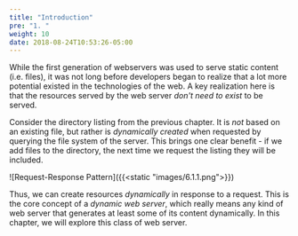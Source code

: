 ```yaml
---
title: "Introduction"
pre: "1. "
weight: 10
date: 2018-08-24T10:53:26-05:00
---
```


While the first generation of webservers was used to serve static content (i.e. files), it was not long before developers began to realize that a lot more potential existed in the technologies of the web.  A key realization here is that the resources served by the web server _don't need to exist_ to be served. 

Consider the directory listing from the previous chapter. It is _not_ based on an existing file, but rather is _dynamically created_ when requested by querying the file system of the server. This brings one clear benefit - if we add files to the directory, the next time we request the listing they will be included. 

![Request-Response Pattern]({{<static "images/6.1.1.png">}})

Thus, we can create resources _dynamically_ in response to a request.  This is the core concept of a _dynamic web server_, which really means any kind of web server that generates at least some of its content dynamically.  In this chapter, we will explore this class of web server.